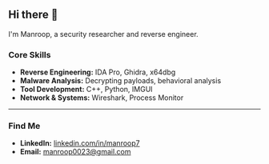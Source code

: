 []([https://github.com/Manroop7/Manroop7/blob/main/bannergithub.png?raw=true](https://raw.githubusercontent.com/Manroop7/Manroop7/refs/heads/main/bannergithub.png))
## Hi there 👋

I'm Manroop, a security researcher and reverse engineer.

### Core Skills

- **Reverse Engineering:** IDA Pro, Ghidra, x64dbg
- **Malware Analysis:** Decrypting payloads, behavioral analysis
- **Tool Development:** C++, Python, IMGUI
- **Network & Systems:** Wireshark, Process Monitor

---

### Find Me

- **LinkedIn:** [linkedin.com/in/manroop7](https://www.linkedin.com/in/manroop7/)
- **Email:** manroop0023@gmail.com
